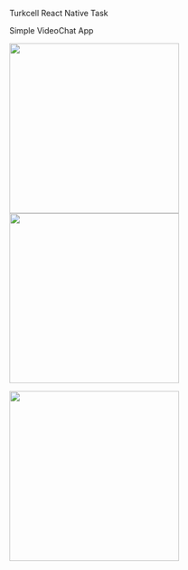 Turkcell React Native Task 

Simple VideoChat App 

<img src="https://i.imgur.com/FMjY6mS.png" width=300)> <img src="https://i.imgur.com/f805XaL.png" width=300>

<img src="https://i.imgur.com/pjipphs.png" width=300>
